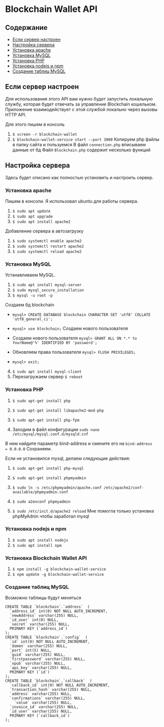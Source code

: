 ﻿# Blockchain Wallet API

## Содержание

  * [Если сервер настроен](#Если-сервер-настроен)
  * [Настройка сервера](#Настройка-сервера)
  * [Установка apache](#Установка-apache)
  * [Установка MySQL](#Установка-MySQL)
  * [Установка PHP](#Установка-PHP)
  * [Установка nodejs и npm](#Установка-nodejs-и-npm)
  * [Создание таблиц MySQL](#Создание-таблиц-MySQL)


## Если сервер настроен
Для использования этого API вам нужно будет запустить локальную службу, которая будет отвечать за управление Blockchain кошельком. Приложение взаимодействует с этой службой локально через вызовы HTTP API.

Для этого пишем в консоль
  1. `$ screen -r blockchain-wallet`
  2. `$ blockchain-wallet-service start --port 3000`
Копируем php файлы в папку сайта и пользуемся
В файл `connection.php` вписываем данные от бд
Файл `Blockchain.php` содержит несколько функций

## Настройка сервера
Здесь будет описано как полностью установить и настроить сервер.

### Установка apache
Пишем в консоли. Я использовал ubuntu для работы сервера.
1. `$ sudo apt update`
2. `$ sudo apt upgrade`
3. `$ sudo apt install apache2`

Добавление сервера в автозагрузку
1. `$ sudo systemctl enable apache2`
2. `$ sudo systemctl restart apache2`
3. `$ sudo systemctl reload apache2`

### Установка MySQL
Устанавливаем MySQL.
1. `$ sudo apt install mysql-server`
2. `$ sudo mysql_secure_installation`
3. `$ mysql -u root -p`

Создаем бд blockchain
* `mysql> CREATE DATABASE blockchain CHARACTER SET 'utf8' COLLATE 'utf8_general_ci';`

* `mysql> use blockchain;`
Создаем нового пользователя
* Создаем нового пользователя `mysql> GRANT ALL ON *.* to YourName@'%' IDENTIFIED BY 'password';`
* Обновляем права пользователя `mysql> FLUSH PRIVILEGES;`
* `mysql> exit;`

4. `$ sudo apt install mysql-client`
5. Перезагружаем сервер `$ reboot`

### Установка PHP

1. `$ sudo apt-get install php`
2. `$ sudo apt-get install libapache2-mod-php`
3. `$ sudo apt-get install php-fpm`

4. Заходим в файл конфигурации `sudo nano /etc/mysql/mysql.conf.d/mysqld.cnf`

В нем найдите параметр bind-address и смените его на 
`bind-address            = 0.0.0.0`
Cохраняем.

Если не установился mysql, делаем следующие действия:
1. `$ sudo apt-get install php-mysql`

1. `$ sudo apt-get install phpmyadmin`
2. `$ sudo ln -s /etc/phpmyadmin/apache.conf /etc/apache2/conf-available/phpmyadmin.conf`
3. `$ sudo a2enconf phpmyadmin`
4. `$ sudo /etc/init.d/apache2 reload`
Мне помогла только установка phpMyAdnin чтобы заработал mysql

### Установка nodejs и npm

1. `$ sudo apt install nodejs`
2. `$ sudo apt install npm`

### Установка Blockchain Wallet API

1. `$ npm install -g blockchain-wallet-service`
2. `$ npm update -g blockchain-wallet-service`

### Создание таблиц MySQL

Возможно таблицы будут меняться
```MySQL
CREATE TABLE `blockchain`.`address`  (
  `address_id` int(0) NOT NULL AUTO_INCREMENT,
  `newAddress` varchar(255) NULL,
  `id_user` int(0) NULL,
  `secret` varchar(255) NULL,
  PRIMARY KEY (`address_id`)
);
CREATE TABLE `blockchain`.`config`  (
  `id` int(0) NOT NULL AUTO_INCREMENT,
  `domen` varchar(255) NULL,
  `port` int(5) NULL,
  `guid` varchar(255) NULL,
  `firstpassword` varchar(255) NULL,
  `xpub` varchar(255) NULL,
  `api_key` varchar(255) NULL,
  PRIMARY KEY (`id`)
);
CREATE TABLE `blockchain`.`callback`  (
  `callback_id` int(0) NOT NULL AUTO_INCREMENT,
  `transaction_hash` varchar(255) NULL,
  `address` varchar(255) NULL,
  `confirmations` varchar(255) NULL,
	`value` varchar(255) NULL,
  `invoice_id` varchar(255) NULL,
  `id_user` varchar(255) NULL,
  PRIMARY KEY (`callback_id`)
);
```
